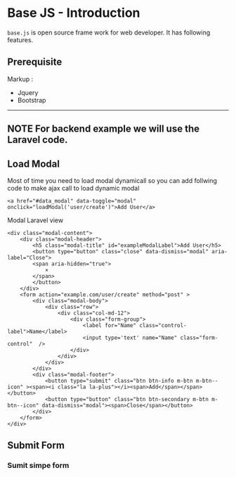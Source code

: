# Base JS - Introduction
`base.js` is open source frame work for web developer. It has following features.

## Prerequisite 
Markup : 
* Jquery
* Bootstrap

---
**NOTE**
For backend example we will use the Laravel code.
---

## Load Modal
Most of time you need to load modal dynamicall so you can add follwing code to make ajax call to load dynamic modal

```
<a href="#data_modal" data-toggle="modal" onclick="loadModal('user/create')">Add User</a>
```

Modal Laravel view

```
<div class="modal-content">
    <div class="modal-header">
        <h5 class="modal-title" id="exampleModalLabel">Add User</h5>
        <button type="button" class="close" data-dismiss="modal" aria-label="Close">
        <span aria-hidden="true">
            ×
        </span>
        </button>
    </div>
    <form action="example.com/user/create" method="post" >
        <div class="modal-body">
            <div class="row">
                <div class="col-md-12">
                    <div class="form-group">
                        <label for="Name" class="control-label">Name</label>
                        <input type='text' name="Name" class="form-control"  />
                    </div>
                </div> 
            </div>
        </div>
        <div class="modal-footer">
            <button type="submit" class="btn btn-info m-btn m-btn--icon" ><span><i class="la la-plus"></i><span>Add</span></span></button>
            <button type="button" class="btn btn-secondary m-btn m-btn--icon" data-dismiss="modal"><span>Close</span></button>
        </div>
    </form>
</div> 
```

## Submit Form
### Sumit simpe form
